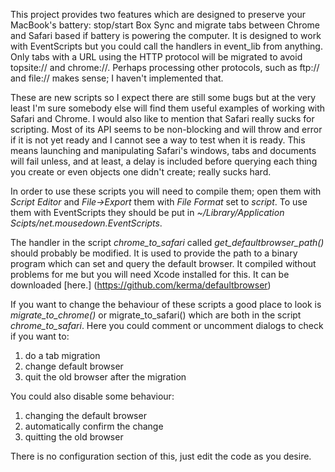 This project provides two features which are designed to preserve your MacBook's battery: stop/start Box Sync and migrate tabs between Chrome and Safari based if battery is powering the computer. It is designed to work with EventScripts but you could call the handlers in event_lib from anything. Only tabs with a URL using the HTTP protocol will be migrated to avoid topsite:// and chrome://. Perhaps processing other protocols, such as ftp:// and file:// makes sense; I haven't implemented that.

These are new scripts so I expect there are still some bugs but at the very least I'm sure somebody else will find them useful examples of working with Safari and Chrome. I would also like to mention that Safari really sucks for scripting. Most of its API seems to be non-blocking and will throw and error if it is not yet ready and I cannot see a way to test when it is ready. This means launching and manipulating Safari's windows, tabs and documents will fail unless, and at least, a delay is included before querying each thing you create or even objects one didn't create; really sucks hard.

In order to use these scripts you will need to compile them; open them with *Script Editor* and *File->Export* them with *File Format* set to *script*. To use them with EventScripts they should be put in *~/Library/Application Scipts/net.mousedown.EventScripts*.

The handler in the script *chrome_to_safari* called *get_defaultbrowser_path()* should probably be modified. It is used to provide the path to a binary program which can set and query the default browser. It compiled without problems for me but you will need Xcode installed for this. It can be downloaded [here.] (https://github.com/kerma/defaultbrowser)If you want to change the behaviour of these scripts a good place to look is *migrate_to_chrome()* or migrate_to_safari() which are both in the script *chrome_to_safari*.  Here you could comment or uncomment dialogs to check if you want to:
 
1. do a tab migration
2. change default browser
3. quit the old browser after the migration

You could also disable some behaviour:

1. changing the default browser
2. automatically confirm the change
3. quitting the old browser

There is no configuration section of this, just edit the code as you desire. 
 